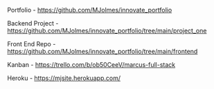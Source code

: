 Portfolio - https://github.com/MJolmes/innovate_portfolio

Backend Project - https://github.com/MJolmes/innovate_portfolio/tree/main/project_one

Front End Repo - https://github.com/MJolmes/innovate_portfolio/tree/main/frontend

Kanban - https://trello.com/b/ob50CeeV/marcus-full-stack

Heroku - https://mjsite.herokuapp.com/
